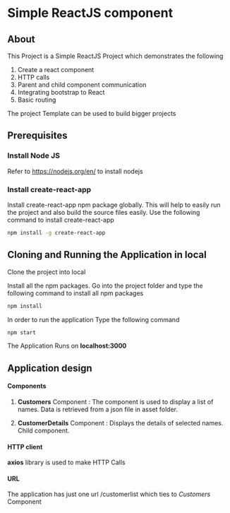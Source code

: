 # Simple ReactJS component

## About

This Project is a Simple ReactJS Project which demonstrates the following
1. Create a react component
2. HTTP calls
3. Parent and child component communication
4. Integrating bootstrap to React
5. Basic routing

The project Template can be used to build bigger projects

## Prerequisites

### Install Node JS
Refer to https://nodejs.org/en/ to install nodejs

### Install create-react-app
Install create-react-app npm package globally. This will help to easily run the project and also build the source files easily. Use the following command to install create-react-app

```bash
npm install -g create-react-app
```

## Cloning and Running the Application in local

Clone the project into local

Install all the npm packages. Go into the project folder and type the following command to install all npm packages

```bash
npm install
```

In order to run the application Type the following command

```bash
npm start
```

The Application Runs on **localhost:3000**

## Application design

#### Components

1. **Customers** Component : The component is used to display a list of names. Data is retrieved from a json file in asset folder.

2. **CustomerDetails** Component : Displays the details of selected names. Child component.


#### HTTP client

**axios** library is used to make HTTP Calls

#### URL

The application has just one url /customerlist which ties to *Customers* Component

